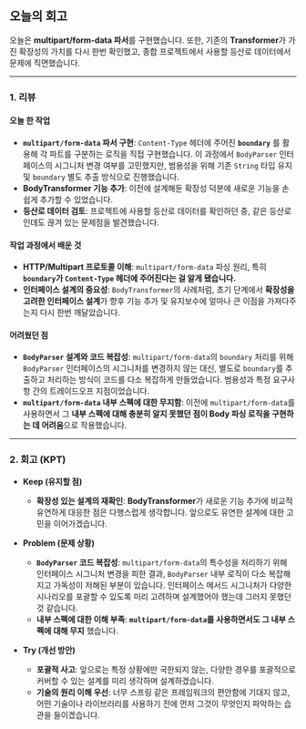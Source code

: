 ## 오늘의 회고

오늘은 **multipart/form-data 파서**를 구현했습니다. 또한, 기존의 **Transformer**가 가진 확장성의 가치를 다시 한번 확인했고, 종합 프로젝트에서 사용할 등산로 데이터에서 문제에 직면했습니다.

---

### 1. 리뷰

#### 오늘 한 작업

* **`multipart/form-data` 파서 구현**: `Content-Type` 헤더에 주어진 **`boundary`** 를 활용해 각 파트를 구분하는 로직을 직접 구현했습니다. 이 과정에서 `BodyParser` 인터페이스의 시그니처 변경 여부를 고민했지만, 범용성을 위해 기존 `String` 타입 유지 및 `boundary` 별도 추출 방식으로 진행했습니다.
* **BodyTransformer 기능 추가**: 이전에 설계해둔 확장성 덕분에 새로운 기능을 손쉽게 추가할 수 있었습니다.
* **등산로 데이터 검토**: 프로젝트에 사용할 등산로 데이터를 확인하던 중, 같은 등산로인데도 끊겨 있는 문제점을 발견했습니다.

#### 작업 과정에서 배운 것

* **HTTP/Multipart 프로토콜 이해**: `multipart/form-data` 파싱 원리, 특히 **`boundary`가 `Content-Type` 헤더에 주어진다는 걸 알게 됐습니다.**
* **인터페이스 설계의 중요성**: `BodyTransformer`의 사례처럼, 초기 단계에서 **확장성을 고려한 인터페이스 설계**가 향후 기능 추가 및 유지보수에 얼마나 큰 이점을 가져다주는지 다시 한번 깨달았습니다.

#### 어려웠던 점

* **`BodyParser` 설계와 코드 복잡성**: `multipart/form-data`의 `boundary` 처리를 위해 `BodyParser` 인터페이스의 시그니처를 변경하지 않는 대신, 별도로 `boundary`를 추출하고 처리하는 방식이 코드를 다소 복잡하게 만들었습니다. 범용성과 특정 요구사항 간의 트레이드오프 지점이었습니다.
* **`multipart/form-data` 내부 스펙에 대한 무지함**: 이전에 `multipart/form-data`를 사용하면서 그 **내부 스펙에 대해 충분히 알지 못했던 점이 Body 파싱 로직을 구현하는 데 어려움**으로 작용했습니다.

---

### 2. 회고 (KPT)

* **Keep (유지할 점)**
    * **확장성 있는 설계의 재확인**: **BodyTransformer**가 새로운 기능 추가에 비교적 유연하게 대응한 점은 다행스럽게 생각합니다. 앞으로도 유연한 설계에 대한 고민을 이어가겠습니다.

* **Problem (문제 상황)**
    * **`BodyParser` 코드 복잡성**: `multipart/form-data`의 특수성을 처리하기 위해 인터페이스 시그니처 변경을 피한 결과, `BodyParser` 내부 로직이 다소 복잡해지고 가독성이 저해된 부분이 있습니다. 인터페이스 메서드 시그니처가 다양한 시나리오를 포괄할 수 있도록 미리 고려하며 설계했어야 했는데 그러지 못했던 것 같습니다.
    * **내부 스펙에 대한 이해 부족**: **`multipart/form-data`를 사용하면서도 그 내부 스펙에 대해 무지** 했습니다.

* **Try (개선 방안)**
    * **포괄적 사고**: 앞으로는 특정 상황에만 국한되지 않는, 다양한 경우를 포괄적으로 커버할 수 있는 설계를 미리 생각하며 설계하겠습니다.
    * **기술의 원리 이해 우선**: 너무 스프링 같은 프레임워크의 편안함에 기대지 않고, 어떤 기술이나 라이브러리를 사용하기 전에 먼저 그것이 무엇인지 파악하는 습관을 들이겠습니다.
